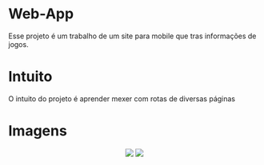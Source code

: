 # Web-App
Esse projeto é um trabalho de um site para mobile que tras informações de jogos.

# Intuito

O intuito do projeto é aprender mexer com rotas de diversas páginas

# Imagens

<div align='center'>
<img src='https://github.com/Acquesta/Web-App/assets/81311825/3df79f5d-1287-4484-b38a-b62d7894bd94'>
<img src='https://github.com/Acquesta/Web-App/assets/81311825/c5334371-88dd-4e9a-8547-3b5ac7715a3e'>
</div>
